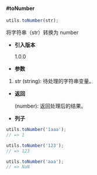 #### #toNumber

```javascript
utils.toNumber(str);
```

将字符串（str）转换为 number

- **引入版本**

    1.0.0

- **参数**

1. str (string): 待处理的字符串变量。

- **返回**

    (number): 返回处理后的结果。

- **列子**

```javascript
utils.toNumber('1aaa');
// => 1

utils.toNumber('123');
// => 123

utils.toNumber('aaa');
// => NaN
```
